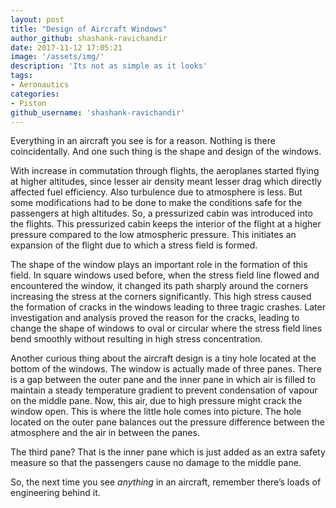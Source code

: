 ```yaml
---
layout: post
title: "Design of Aircraft Windows"
author_github: shashank-ravichandir
date: 2017-11-12 17:05:21
image: '/assets/img/'
description: 'Its not as simple as it looks'
tags:
- Aeronautics
categories:
- Piston
github_username: 'shashank-ravichandir'
---
```


Everything in an aircraft you see is for a reason. Nothing is there coincidentally. And one such thing is the shape and design of the windows.

With increase in commutation through flights, the aeroplanes started flying at higher altitudes, since lesser air density meant lesser drag which directly affected fuel efficiency. Also turbulence due to atmosphere is less. But some modifications had to be done to make the conditions safe for the passengers at high altitudes. So, a pressurized cabin was introduced into the flights. This pressurized cabin keeps the interior of the flight at a higher pressure compared to the low atmospheric pressure. This initiates an expansion of the flight due to which a stress field is formed.

The shape of the window plays an important role in the formation of this field. In square windows used before, when the stress field line flowed and encountered the window, it changed its path sharply around the corners increasing the stress at the corners significantly. This high stress caused the formation of cracks in the windows leading to three tragic crashes. Later investigation and analysis proved the reason for the cracks, leading to change the shape of windows to oval or circular where the stress field lines bend smoothly without resulting in high stress concentration.

Another curious thing about the aircraft design is a tiny hole located at the bottom of the windows. The window is actually made of three panes. There is a gap between the outer pane and the inner pane in which air is filled to maintain a steady temperature gradient to prevent condensation of vapour on the middle pane. Now, this air, due to high pressure might crack the window open. This is where the little hole comes into picture. The hole located on the outer pane balances out the pressure difference between the atmosphere and the air in between the panes.

The third pane? That is the inner pane which is just added as an extra safety measure so that the passengers cause no damage to the middle pane.

So, the next time you see *anything* in an aircraft, remember there’s loads of engineering behind it.
